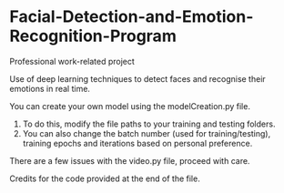 # Facial-Detection-and-Emotion-Recognition-Program
Professional work-related project

Use of deep learning techniques to detect faces and recognise their emotions in real time. 

You can create your own model using the modelCreation.py file.
1) To do this, modify the file paths to your training and testing folders. 
2) You can also change the batch number (used for training/testing), training epochs and iterations based on personal preference. 

There are a few issues with the video.py file, proceed with care. 

Credits for the code provided at the end of the file. 
